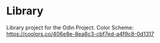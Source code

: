 # Library
Library project for the Odin Project.
Color Scheme:
https://coolors.co/406e8e-8ea8c3-cbf7ed-a4f9c8-0d1317

